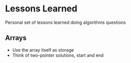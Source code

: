 # Lessons Learned
Personal set of lessons learned doing algorithms questions

## Arrays
* Use the array itself as storage
* Think of two-pointer solutions, start and end